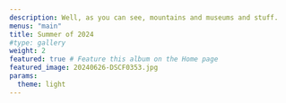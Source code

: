 ```yaml
---
description: Well, as you can see, mountains and museums and stuff.
menus: "main"
title: Summer of 2024
#type: gallery
weight: 2
featured: true # Feature this album on the Home page
featured_image: 20240626-DSCF0353.jpg
params:
  theme: light
---
```

